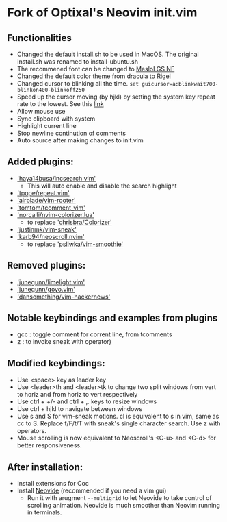 # Fork of Optixal's Neovim init.vim
## Functionalities
* Changed the default install.sh to be used in MacOS. The original install.sh was renamed to install-ubuntu.sh  
* The recommened font can be changed to [MesloLGS NF](https://github.com/romkatv/dotfiles-public/blob/master/.local/share/fonts/NerdFonts/MesloLGS%20NF%20Regular.ttf)  
* Changed the default color theme from dracula to [Rigel](https://github.com/Rigellute/rigel)  
* Changed cursor to blinking all the time. `set guicursor=a:blinkwait700-blinkon400-blinkoff250`
* Speed up the cursor moving (by hjkl) by setting the system key repeat rate to the lowest. See this [link](https://gist.github.com/hofmannsven/ff21749b0e6afc50da458bebbd9989c5)
* Allow mouse use
* Sync clipboard with system
* Highlight current line
* Stop newline continution of comments
* Auto source after making changes to init.vim

## Added plugins:  
* ['haya14busa/incsearch.vim'](https://github.com/haya14busa/incsearch.vim) 
  * This will auto enable and disable the search highlight
* ['tpope/repeat.vim'](https://github.com/tpope/vim-repeat) 
* ['airblade/vim-rooter'](https://github.com/airblade/vim-rooter)
* ['tomtom/tcomment_vim'](https://github.com/tomtom/tcomment_vim)
* ['norcalli/nvim-colorizer.lua'](https://github.com/norcalli/nvim-colorizer.lua)
  * to replace ['chrisbra/Colorizer'](https://github.com/chrisbra/Colorizer)
* ['justinmk/vim-sneak'](https://github.com/justinmk/vim-sneak)
* ['karb94/neoscroll.nvim'](https://github.com/karb94/neoscroll.nvim)
  * to replace ['psliwka/vim-smoothie'](https://github.com/psliwka/vim-smoothie)


## Removed plugins:
* ['junegunn/limelight.vim'](https://github.com/junegunn/limelight.vim)
* ['junegunn/goyo.vim'](https://github.com/junegunn/goyo.vim)
* ['dansomething/vim-hackernews'](https://github.com/dansomething/vim-hackernews)

## Notable keybindings and examples from plugins
* gcc : toggle comment for corrent line, from tcomments
* z : to invoke sneak with operator)

## Modified keybindings:
* Use \<space\> key as leader key
* Use \<leader\>th and \<leader\>tk to change two split windows from vert to horiz and from horiz to vert respectively
* Use ctrl + +/- and ctrl + ,. keys to resize windows 
* Use ctrl + hjkl to navigate between windows
* Use s and S for vim-sneak motions. cl is equivalent to s in vim, same as cc to S. Replace f/F/t/T with sneak's single character search. Use z with operators.
* Mouse scrolling is now equivalent to  Neoscroll's \<C-u\> and \<C-d\> for better responsiveness.

## After installation:
* Install extensions for Coc
* Install [Neovide](https://github.com/neovide/neovide) (recommended if you need a vim gui)
  * Run it with arugment `--multigrid` to let Neovide to take control of scrolling animation. Neovide is much smoother than Neovim running in terminals.

